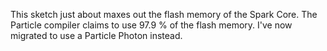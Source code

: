 This sketch just about maxes out the flash memory of the Spark Core. The Particle compiler claims to use 97.9 % of the flash memory. I've now migrated to use a Particle Photon instead.

